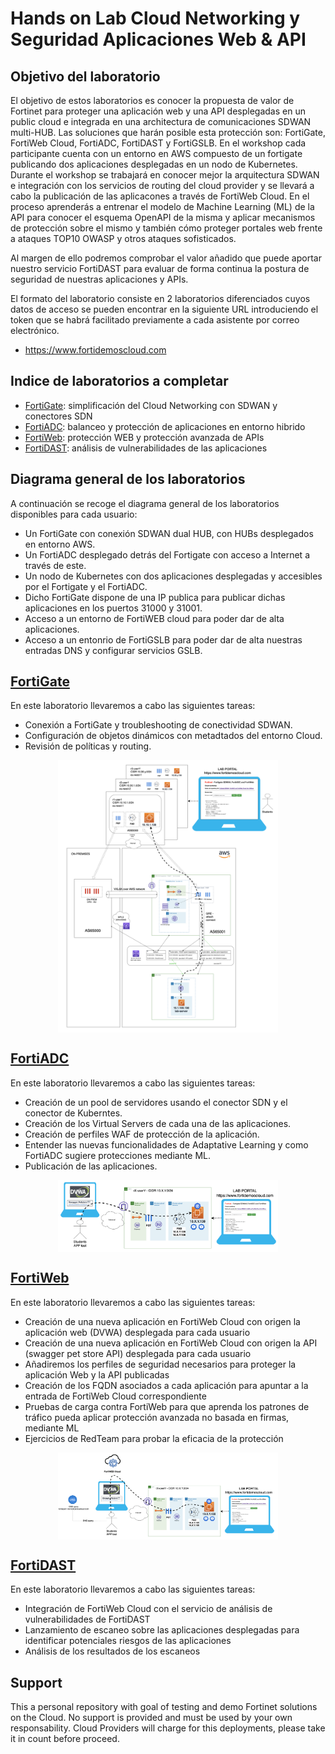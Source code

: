# Hands on Lab Cloud Networking y Seguridad Aplicaciones Web & API

## Objetivo del laboratorio

El objetivo de estos laboratorios es conocer la propuesta de valor de Fortinet para proteger una aplicación web y una API desplegadas en un public cloud e integrada en una architectura de comunicaciones SDWAN multi-HUB. Las soluciones que harán posible esta protección son: FortiGate, FortiWeb Cloud, FortiADC, FortiDAST y FortiGSLB. En el workshop cada participante cuenta con un entorno en AWS compuesto de un fortigate publicando dos aplicaciones desplegadas en un nodo de Kubernetes. Durante el workshop se trabajará en conocer mejor la arquitectura SDWAN e integración con los servicios de routing del cloud provider y se llevará a cabo la publicación de las aplicacones a través de FortiWeb Cloud. En el proceso aprenderás a entrenar el modelo de Machine Learning (ML) de la API para conocer el esquema OpenAPI de la misma y aplicar mecanismos de protección sobre el mismo y también cómo proteger portales web frente a ataques TOP10 OWASP y otros ataques sofisticados.

Al margen de ello podremos comprobar el valor añadido que puede aportar nuestro servicio FortiDAST para evaluar de forma continua la postura de seguridad de nuestras aplicaciones y APIs.

El formato del laboratorio consiste en 2 laboratorios diferenciados cuyos datos de acceso se pueden encontrar en la siguiente URL introduciendo el token que se habrá facilitado previamente a cada asistente por correo electrónico.

- https://www.fortidemoscloud.com

## Indice de laboratorios a completar

* [FortiGate](./FortiGate): simplificación del Cloud Networking con SDWAN y conectores SDN
* [FortiADC](./FortiADC): balanceo y protección de aplicaciones en entorno hibrido
* [FortiWeb](./FortiWeb): protección WEB y protección avanzada de APIs
* [FortiDAST](./FortiDAST): análisis de vulnerabilidades de las aplicaciones

## Diagrama general de los laboratorios

A continuación se recoge el diagrama general de los laboratorios disponibles para cada usuario:

- Un FortiGate con conexión SDWAN dual HUB, con HUBs desplegados en entorno AWS.
- Un FortiADC desplegado detrás del Fortigate con acceso a Internet a través de este. 
- Un nodo de Kubernetes con dos aplicaciones desplegadas y accesibles por el Fortigate y el FortiADC. 
- Dicho FortiGate dispone de una IP publica para publicar dichas aplicaciones en los puertos 31000 y 31001.
- Acceso a un entorno de FortiWEB cloud para poder dar de alta aplicaciones. 
- Acceso a un entonrio de FortiGSLB para poder dar de alta nuestras entradas DNS y configurar servicios GSLB. 


## [FortiGate](./FortiGate)

En este laboratorio llevaremos a cabo las siguientes tareas:

- Conexión a FortiGate y troubleshooting de conectividad SDWAN.
- Configuración de objetos dinámicos con metadtados del entorno Cloud. 
- Revisión de políticas y routing.

<p align="center"><img src="images/image0.png" width="70%" align="center"></p>

## [FortiADC](./FortiADC)

En este laboratorio llevaremos a cabo las siguientes tareas:

- Creación de un pool de servidores usando el conector SDN y el conector de Kuberntes. 
- Creación de los Virtual Servers de cada una de las aplicaciones.
- Creación de perfiles WAF de protección de la aplicación. 
- Entender las nuevas funcionalidades de Adaptative Learning y como FortiADC sugiere protecciones mediante ML. 
- Publicación de las aplicaciones. 

<p align="center"><img src="images/image1.png" width="70%" align="center"></p>

## [FortiWeb](./FortiWeb)

En este laboratorio llevaremos a cabo las siguientes tareas:

- Creación de una nueva aplicación en FortiWeb Cloud con origen la aplicación web (DVWA) desplegada para cada usuario 
- Creación de una nueva aplicación en FortiWeb Cloud con origen la API (swagger pet store API) desplegada para cada usuario
- Añadiremos los perfiles de seguridad necesarios para proteger la aplicación Web y la API publicadas
- Creación de los FQDN asociados a cada aplicación para apuntar a la entrada de FortiWeb Cloud correspondiente
- Pruebas de carga contra FortiWeb para que aprenda los patrones de tráfico pueda aplicar protección avanzada no basada en firmas, mediante ML
- Ejercicios de RedTeam para probar la eficacia de la protección

<p align="center"><img src="images/image2.png" width="70%" align="center"></p>

## [FortiDAST](./FortiDAST)

En este laboratorio llevaremos a cabo las siguientes tareas:

- Integración de FortiWeb Cloud con el servicio de análisis de vulnerabilidades de FortiDAST
- Lanzamiento de escaneo sobre las aplicaciones desplegadas para identificar potenciales riesgos de las aplicaciones
- Análisis de los resultados de los escaneos

## Support
This a personal repository with goal of testing and demo Fortinet solutions on the Cloud. No support is provided and must be used by your own responsability. Cloud Providers will charge for this deployments, please take it in count before proceed.

